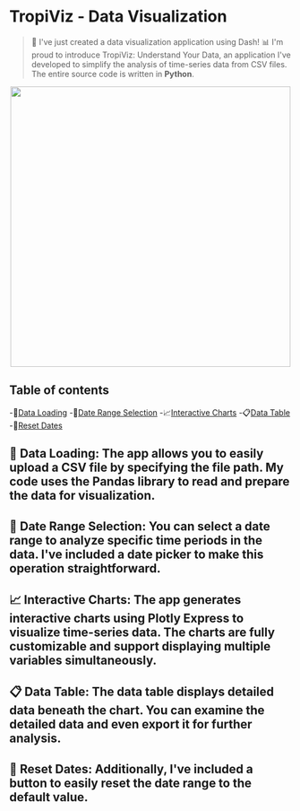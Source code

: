 # TropiViz - Data Visualization

> 🚀 I've just created a data visualization application using Dash! 📊
I'm proud to introduce TropiViz: Understand Your Data, an application I've developed to simplify the analysis of time-series data from CSV files. The entire source code is written in **Python**.

<p align="center">
<img src="https://media.geeksforgeeks.org/wp-content/cdn-uploads/20210705144258/What-is-Data-Visualization-and-Why-is-It-Important.png" align="center" width="500">
</p>

## Table of contents
-📂[Data Loading](#data-loading-)
-📅[Date Range Selection](#data-range-selection-)
-📈[Interactive Charts](#interactive-charts-)
-📋[Data Table](#data-table-)
-🔄[Reset Dates](#reset-dates-)
      
## 📂 Data Loading: The app allows you to easily upload a CSV file by specifying the file path. My code uses the Pandas library to read and prepare the data for visualization.
## 📅 Date Range Selection: You can select a date range to analyze specific time periods in the data. I've included a date picker to make this operation straightforward.
## 📈 Interactive Charts: The app generates interactive charts using Plotly Express to visualize time-series data. The charts are fully customizable and support displaying multiple variables simultaneously.
## 📋 Data Table: The data table displays detailed data beneath the chart. You can examine the detailed data and even export it for further analysis.
## 🔄 Reset Dates: Additionally, I've included a button to easily reset the date range to the default value.
